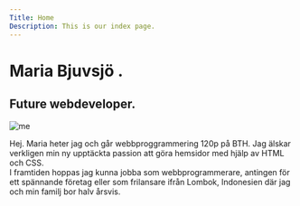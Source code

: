 ```yaml
---
Title: Home
Description: This is our index page.
---
```

<div class="landing-grid" markdown="1">

<h1>Maria Bjuvsjö .</h1>

<h2><span>Future webdeveloper.</span></h2>

![me](image/IMG_20200712_140345_936.jpg?w=200&h=300#imgStart)

<div class="text-one" markdown="1">
Hej.  Maria heter jag och går webbproggrammering 120p på BTH. Jag älskar verkligen min ny upptäckta passion att göra hemsidor med hjälp av HTML och CSS.
</div>
<div class="text-two" markdown="1">
I framtiden hoppas jag kunna jobba som webbprogrammerare, antingen för ett spännande företag eller som frilansare ifrån Lombok, Indonesien där jag och min familj bor halv årsvis.
</div>
</div>

